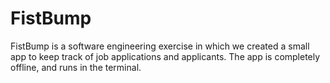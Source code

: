 # FistBump

FistBump is a software engineering exercise in which we created a small app to keep track of job applications and applicants. The app is completely offline, and runs in the terminal.
